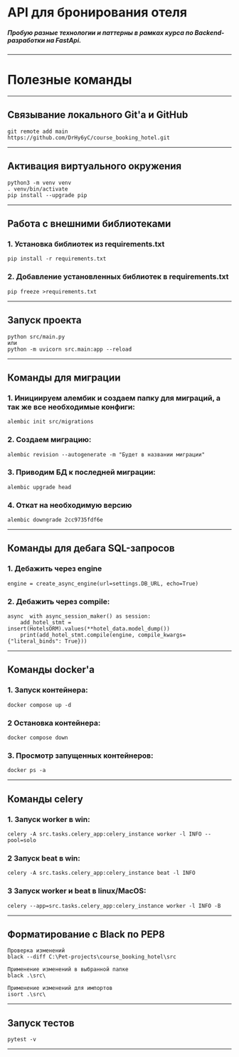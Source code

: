 # API для бронирования отеля
##### Пробую разные технологии и паттерны в рамках курса по Backend-разработки на FastApi.
***
# Полезные команды
***
## Связывание локального Git'а и GitHub
``````
git remote add main https://github.com/DrHy6yC/course_booking_hotel.git
``````
***
## Активация виртуального окружения
``````
python3 -m venv venv
. venv/bin/activate
pip install --upgrade pip
``````
***
## Работа с внешними библиотеками
### 1. Установка библиотек из requirements.txt
``````
pip install -r requirements.txt
``````
### 2. Добавление установленных библиотек в requirements.txt
``````
pip freeze >requirements.txt
``````
***
##  Запуск проекта
``````
python src/main.py
или
python -m uvicorn src.main:app --reload
``````
***
##  Команды для миграции
### 1. Инициируем алембик и создаем папку для миграций, а так же все необходимые конфиги:
``````
alembic init src/migrations
``````
### 2. Создаем миграцию:
``````
alembic revision --autogenerate -m "Будет в названии миграции"
``````
### 3. Приводим БД к последней миграции:
``````
alembic upgrade head
``````
### 4. Откат на необходимую версию
``````
alembic downgrade 2cc9735fdf6e
``````
***
##  Команды для дебага SQL-запросов
### 1. Дебажить через engine
``````
engine = create_async_engine(url=settings.DB_URL, echo=True)
``````
### 2. Дебажить через compile:
``````
async  with async_session_maker() as session:
    add_hotel_stmt = insert(HotelsORM).values(**hotel_data.model_dump())
    print(add_hotel_stmt.compile(engine, compile_kwargs={"literal_binds": True}))
``````
***
##  Команды docker'a
### 1. Запуск контейнера:
``````
docker compose up -d
``````
### 2 Остановка контейнера:
``````
docker compose down
``````
### 3. Просмотр запущенных контейнеров:
``````
docker ps -a
``````
***
##  Команды celery
### 1. Запуск worker в win:
``````
celery -A src.tasks.celery_app:celery_instance worker -l INFO --pool=solo
``````
### 2 Запуск beat в win:
``````
celery -A src.tasks.celery_app:celery_instance beat -l INFO
``````
### 3 Запуск worker и beat в linux/MacOS:
``````
celery --app=src.tasks.celery_app:celery_instance worker -l INFO -B
``````
***
## Форматирование с Black по PEP8
``````
Проверка изменений
black --diff C:\Pet-projects\course_booking_hotel\src

Применение изменений в выбранной папке
black .\src\

Применение изменений для импортов
isort .\src\
``````
***
## Запуск тестов
    pytest -v

*** 


